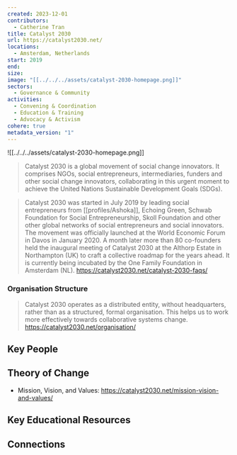```yaml
---
created: 2023-12-01
contributors:
  - Catherine Tran
title: Catalyst 2030
url: https://catalyst2030.net/
locations:
  - Amsterdam, Netherlands
start: 2019
end: 
size: 
image: "[[../../../assets/catalyst-2030-homepage.png]]"
sectors:
  - Governance & Community
activities:
  - Convening & Coordination
  - Education & Training
  - Advocacy & Activism
cohere: true
metadata_version: "1"
---
```


![[../../../assets/catalyst-2030-homepage.png]]

>Catalyst 2030 is a global movement of social change innovators. It comprises NGOs, social entrepreneurs, intermediaries, funders and other social change innovators, collaborating in this urgent moment to achieve the United Nations Sustainable Development Goals (SDGs).

>Catalyst 2030 was started in July 2019 by leading social entrepreneurs from [[profiles/Ashoka]], Echoing Green, Schwab Foundation for Social Entrepreneurship, Skoll Foundation and other other global networks of social entrepreneurs and social innovators. The movement was officially launched at the World Economic Forum in Davos in January 2020. A month later more than 80 co-founders held the inaugural meeting of Catalyst 2030 at the Althorp Estate in Northampton (UK) to craft a collective roadmap for the years ahead. It is currently being incubated by the One Family Foundation in Amsterdam (NL).
https://catalyst2030.net/catalyst-2030-faqs/

### Organisation Structure

>Catalyst 2030 operates as a distributed entity, without headquarters, rather than as a structured, formal organisation. This helps us to work more effectively towards collaborative systems change.
https://catalyst2030.net/organisation/

## Key People

## Theory of Change

- Mission, Vision, and Values: https://catalyst2030.net/mission-vision-and-values/

## Key Educational Resources

## Connections





